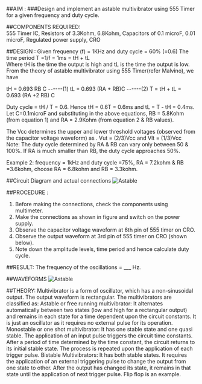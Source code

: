 ##AIM : 
###Design and implement an astable multivibrator using 555 Timer for a given frequency  and duty cycle.

##COMPONENTS REQUIRED:  
555 Timer IC, Resistors of 3.3Kohm, 6.8Kohm, Capacitors of 0.1 microF, 0.01 microF, Regulated power supply,	CRO

##DESIGN :
 Given frequency (f) = 1KHz and duty cycle = 60% (=0.6)
 The time period T =1/f = 1ms = tH +  tL  
Where tH is the time the output is high and  tL  is the time the output is low.
From the theory of astable multivibrator using 555 Timer(refer Malvino), we have

tH = 0.693 RB C 				------(1)
tL = 0.693 (RA + RB)C			------(2)
T = tH +  tL  = 0.693 (RA +2 RB) C

Duty cycle = tH / T = 0.6. Hence tH = 0.6T = 0.6ms and tL = T - tH = 0.4ms.
Let C=0.1microF and substituting in the above equations, 
RB = 5.8Kohm  (from equation 1) and  RA = 2.9Kohm (from equation 2 & RB values).

The Vcc determines the upper and lower threshold voltages (observed from the capacitor voltage waveform) as  . Vut = (2/3)Vcc and Vlt = (1/3)Vcc
Note: The duty cycle determined by RA & RB can vary only between 50 & 100%. If RA is much smaller than RB, the duty cycle approaches 50%.

Example 2: frequency = 1kHz and duty cycle =75%, RA = 7.2kohm & RB =3.6kohm, choose RA = 6.8kohm and RB = 3.3kohm.

 
##Circuit Diagram and actual connections
![Astable](astable1.png)


##PROCEDURE :  
1.	Before making the connections, check the components using multimeter.
2.	Make the connections as shown in figure and switch on the power supply.
3.	Observe the capacitor voltage waveform at 6th pin of  555 timer on CRO.
4.	Observe the output waveform at 3rd pin of  555 timer on CRO (shown below).
5.	Note down the amplitude levels, time period and hence calculate duty cycle.

##RESULT: 
The frequency of the oscillations = ___ Hz.

##WAVEFORMS
![Astable](astable2.png)
 

##THEORY:
Multivibrator is a form of oscillator, which has a non-sinusoidal output. The output waveform is rectangular. The multivibrators are classified as: Astable or free running multivibrator: It alternates automatically between two states (low and high for a rectangular output) and remains in each state for a time dependent upon the circuit constants. It is just an oscillator as it requires no external pulse for its operation. Monostable or one shot multivibrator: It has one stable state and one quasi stable. The application of an input pulse triggers the circuit time constants. After a period of time determined by the time constant, the circuit returns to its initial stable state. The process is repeated upon the application of each trigger pulse. Bistable Multivibrators: It has both stable states. It requires the application of an external triggering pulse to change the output from one state to other. After the output has changed its state, it remains in that state until the application of next trigger pulse. Flip flop is an example.   
